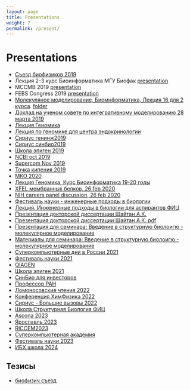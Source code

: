 ```yaml
---
layout: page
title: Presentations
weight: 7
permalink: /present/
---
```


# Presentations 
- [Съезд биофизиков 2019](https://www.dropbox.com/s/5ah9d1ij4p1tzgx/shaytan_biophys_2019.pptx?dl=0)
- Лекция 2-3 курс Биоинформатика МГУ Биофак [presentation](https://www.dropbox.com/s/18fri9qonbq9nbf/lecture2-3.pptx?dl=0)
- MCCMB 2019 [presentation](https://www.dropbox.com/s/q7wjs4sl6268owv/shaytan_mccmb_2019.pptx?dl=0)
- FEBS Congress 2019 [presentation](https://www.dropbox.com/s/usavbspa0ru9hfs/shaytan_febs_new.pptx?dl=0)
- [Молекуляное моделирование, Биомнформатика, Лекция 16 для 2 курса](https://www.dropbox.com/s/71azg4j9hw8mpo4/Lecture16.ppt?dl=0). [folder](https://www.dropbox.com/sh/owb01q5b7bvbj7j/AADgLcaNbqgDtyZYay6X0OHQa?dl=0)
- [Доклад на ученом совете по интегративному моделированию 28 марта 2019](https://www.dropbox.com/s/n2pqwvxod7hfkzm/shaytan_uchsovet_28march.pptx?dl=0)
- [Лекция Геномика](https://www.dropbox.com/s/yg01kygxytsdnq4/2018-19_lecture22_genomics.pptx?dl=0)
- [Лекция по геномике для центра эндокринологии](https://www.dropbox.com/s/tt0xo8grj6q5wnr/genomic_data.pptx?dl=0)
- [Сириус генинж2019](https://www.dropbox.com/s/ttwbnemxbjd8dhd/GenEng_Lecture_SiriusFeb2019.pptx?dl=0)
- [Сириус синбио2019](https://www.dropbox.com/s/89ewowk3809zs7n/SynBio_Lecture_SiriusFeb2019.pptx?dl=0)
- [Школа эпиген 2019](https://www.dropbox.com/s/d0bf7c4kibh2oh1/shaytan_epigen_school_2019.pptx?dl=0)
- [NCBI oct 2019](https://www.dropbox.com/s/gxd4zg640x4nxz8/shaytan_2019.pptx?dl=0)
- [Supercom Nov 2019](https://www.dropbox.com/s/waqdl5gs27lttxf/shaytan_supercomp_2019.pptx?dl=0)
- [Точка кипения 2019](https://www.dropbox.com/s/56ozzzmhry1km42/shaytan.pptx?dl=0)
- [МКО 2020](https://www.dropbox.com/s/jlch7zh55n76g6f/shaytan_2020.pptx?dl=0)
- [Лекция Геномика, Курс Биоинформатика 19-20 годы](https://www.dropbox.com/s/jl6ouppao2h9sbg/2019-20_lecture16_genomics.pptx?dl=0)
- [XFEL мембранных белков, 26 feb 2020](https://www.dropbox.com/s/q1opvphqeo3hj73/serial_membr_xfel.pptx?dl=0)
- [NIH careers panel discussion, 26 feb 2020](https://www.dropbox.com/s/ido9fvr0qwvunop/shaytan_2020.pptx?dl=0)
- [Фестиваль науки - инженерные подходы в биологии](https://www.dropbox.com/s/ew90zhv4erp31v9/Shaytan_v2.pptx?dl=0)
- [Лекция. Инженерные подходы в биологии для аспирантов ФИЦ](https://www.dropbox.com/s/4rt70ke8362ahyb/EngMethods_1.pptx?dl=0)
- [Презентация докторской диссертации Шайтан А.К.](https://www.dropbox.com/s/s2gf5ljkm2ajrde/Presentation_final.pptx?dl=0)
- [Презентация докторской диссертации Шайтан А.К. pdf](https://www.dropbox.com/s/dc0w38lxcxnmmwp/presentation_final.pdf?dl=0)
- [Презентация для семинара: Введение в структурную биолоигю - молекулярное моделирование](https://www.dropbox.com/s/fsdx8f0ckvn9j0k/Molmod.ppt?dl=0)
- [Материалы для семинара: Введение в структурную биолоигю - молекулярное моделирование](https://www.dropbox.com/sh/owb01q5b7bvbj7j/AADgLcaNbqgDtyZYay6X0OHQa?dl=0)
- [Суперкомпьютерные дни в России 2021](https://www.dropbox.com/s/db5bkkk5u6oxvbu/shaytan_2021.pptx?dl=0)
- [Фестиваль науки 2021](https://www.dropbox.com/s/ksr16msjx9wiws3/Shaytan.pptx?dl=0)
- [QIAGEN](https://www.dropbox.com/s/4d20q0fex0g5kio/Shaytan.pptx?dl=0)
- [Школа эпиген 2021](https://www.dropbox.com/s/jfrmx9cjb8cqj43/shaytan_epigen_school_2021.pptx?dl=0)
- [СинБио для инвесторов](https://www.dropbox.com/s/rvaktqzswyci7jk/Lecture_synbio.pptx?dl=0)
- [Профессор РАН](https://www.dropbox.com/s/h4di4ekbj72u59l/shaytan_2022.pptx?dl=0)
- [Ломоносовские чтения 2022](https://www.dropbox.com/s/9fviq2am1clobbw/shaytan_2021.pptx?dl=0)
- [Конференция ХимФизика 2022](https://www.dropbox.com/s/eq6gqsjprbhzr6t/shaytan_2021.pptx?dl=0)
- [Сириус - Большие вызовы 2022](https://www.dropbox.com/s/7uo2a6k3vkanxrh/Shaytan_sirius2022.pptx?dl=0)
- [Школа Структурная Биология ФИЦ](https://www.dropbox.com/s/u9t2011m3cqpv5h/shaytan_2022.pptx?dl=0)
- [Ascona 2023](https://www.dropbox.com/s/a7xq9hhqrayoapd/shaytan_2023%20_to_show.pptx?dl=0)
- [Ярославль 2023](https://www.dropbox.com/s/9usa5raifkaic20/Shaytan_2023_to_show.pptx?dl=0)
- [RICCEM2023](https://www.dropbox.com/s/9l6581gw6xi25zp/shaytan_2023_to_show.pptx?dl=0)
- [Суперкомпьютерная академия](https://www.dropbox.com/scl/fi/8dohw08s7lbceej1aiz6r/Shaytan.pptx?rlkey=e3ril6ajmtlsp76chaxwc1a5c&dl=0)
- [Фестиваль науки 2023](https://www.dropbox.com/scl/fi/zn6eny5mtag2wxt673oj8/Shaytan.pptx?rlkey=mik64iqojpyi7w79lrwyj9jhk&dl=0)
- [ИБХ школа 2024](https://www.dropbox.com/scl/fi/4axnzy9ig1i78tfeg539k/shaytan_2023.pptx?rlkey=o9w6uuo6bnqhb9u3aj0dgtt3i&dl=0)

## Тезисы
- [биофизич съезд](https://drive.google.com/file/d/1Sbvq-0tKhdbXvu4f_WldkGYGgihVN08g/view?usp=sharing)
